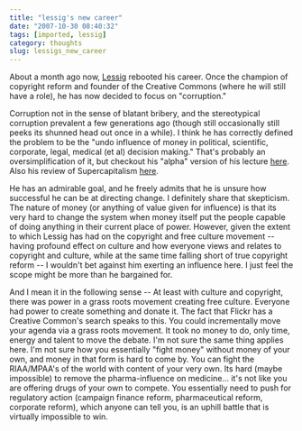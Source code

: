 ```yaml
---
title: "lessig's new career"
date: "2007-10-30 08:40:32"
tags: [imported, lessig]
category: thoughts
slug: lessigs_new_career
---
```


About a month ago now, <a href="http://lessig.org">Lessig</a> rebooted his
career. Once the champion of copyright reform and founder of the Creative
Commons (where he will still have a role), he has now decided to focus on
"corruption."

Corruption not in the sense of blatant bribery, and the stereotypical corruption
prevalent a few generations ago (though still occasionally still peeks its
shunned head out once in a while). I think he has correctly defined the problem
to be the "undo influence of money in political, scientific, corporate, legal,
medical (et al) decision making." That's probably an oversimplification of it,
but checkout his "alpha" version of his lecture
<a href="http://lessig.org/blog/2007/10/corruption_lecture_alpha_versi_1.html">here</a>.
Also his review of Supercapitalism
<a href="http://lessig.org/blog/2007/10/supercapitalism_super_1.html">here</a>.

He has an admirable goal, and he freely admits that he is unsure how successful
he can be at directing change. I definitely share that skepticism. The nature of
money (or anything of value given for influence) is that its very hard to change
the system when money itself put the people capable of doing anything in their
current place of power. However, given the extent to which Lessig has had on the
copyright and free culture movement -- having profound effect on culture and how
everyone views and relates to copyright and culture, while at the same time
falling short of true copyright reform -- I wouldn't bet against him exerting an
influence here. I just feel the scope might be more than he bargained for.

And I mean it in the following sense -- At least with culture and copyright,
there was power in a grass roots movement creating free culture. Everyone had
power to create something and donate it. The fact that Flickr has a Creative
Common's search speaks to this. You could incrementally move your agenda via a
grass roots movement. It took no money to do, only time, energy and talent to
move the debate. I'm not sure the same thing applies here. I'm not sure how you
essentially "fight money" without money of your own, and money in that form is
hard to come by. You can fight the RIAA/MPAA's of the world with content of your
very own. Its hard (maybe impossible) to remove the pharma-influence on
medicine... it's not like you are offering drugs of your own to compete. You
essentially need to push for regulatory action (campaign finance reform,
pharmaceutical reform, corporate reform), which anyone can tell you, is an
uphill battle that is virtually impossible to win.
